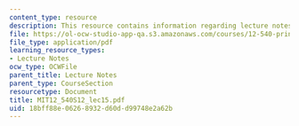 ```yaml
---
content_type: resource
description: This resource contains information regarding lecture notes
file: https://ol-ocw-studio-app-qa.s3.amazonaws.com/courses/12-540-principles-of-the-global-positioning-system-spring-2012/18bff88e06268932d60dd99748e2a62b_MIT12_540S12_lec15.pdf
file_type: application/pdf
learning_resource_types:
- Lecture Notes
ocw_type: OCWFile
parent_title: Lecture Notes
parent_type: CourseSection
resourcetype: Document
title: MIT12_540S12_lec15.pdf
uid: 18bff88e-0626-8932-d60d-d99748e2a62b
---
```


